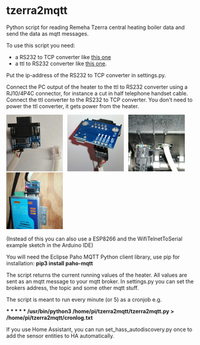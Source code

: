 # tzerra2mqtt
Python script for reading Remeha Tzerra central heating boiler data and send the data as mqtt messages.
 
To use this script you need:
* a RS232 to TCP converter like <a target="_blank" href="https://nl.aliexpress.com/item/32807885568.html">this one</a>
* a ttl to RS232 converter like <a target="_blank" href="https://nl.aliexpress.com/item/4000055222836.html">this one</a>.

Put the ip-address of the RS232 to TCP converter in settings.py.

Connect the PC output of the heater to the ttl to RS232 converter using a RJ10/4P4C connector, for instance a cut in half telephone handset cable. Connect the ttl converter to the RS232 to TCP converter. You don't need to power the ttl converter, it gets power from the heater.

<img src="https://github.com/JJanssen123/tzerra2mqtt/blob/master/images/1.jpg" width=150>&nbsp;&nbsp;&nbsp;<img src="https://github.com/JJanssen123/tzerra2mqtt/blob/master/images/2.jpg" width=150>&nbsp;&nbsp;&nbsp;<img src="https://github.com/JJanssen123/tzerra2mqtt/blob/master/images/3.jpg" width=150>&nbsp;&nbsp;&nbsp;<img src="https://github.com/JJanssen123/tzerra2mqtt/blob/master/images/4.jpg" width=150>

(Instead of this you can also use a ESP8266 and the WifiTelnetToSerial example sketch in the Arduino IDE)

You will need the Eclipse Paho MQTT Python client library, use pip for installation: **pip3 install paho-mqtt**

The script returns the current running values of the heater. All values are sent as an mqtt message to your mqtt broker. In settings.py you can set the brokers address, the topic and some other mqtt stuff.

The script is meant to run every minute (or 5) as a cronjob e.g. 

**\* \* \* \* \* /usr/bin/python3 /home/pi/tzerra2mqtt/tzerra2mqtt.py > /home/pi/tzerra2mqtt/cronlog.txt**

If you use Home Assistant, you can run set_hass_autodiscovery.py once to add the sensor entities to HA automatically.
